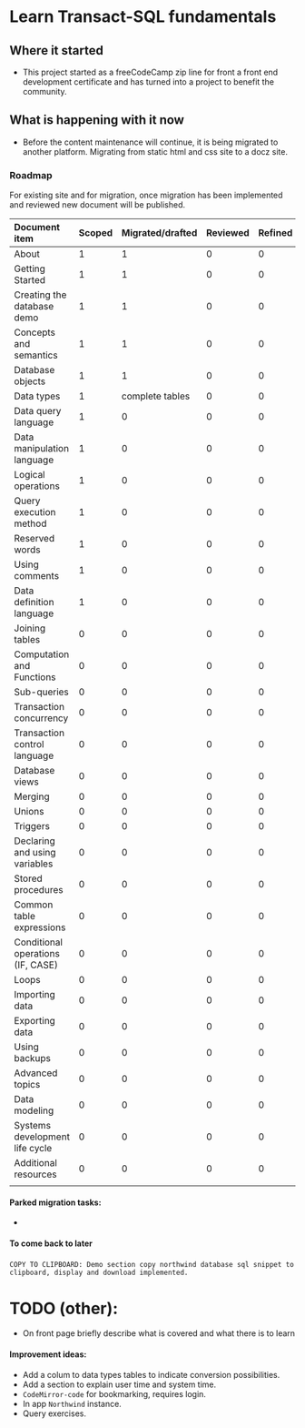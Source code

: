 # Learn Transact-SQL fundamentals

## Where it started

- This project started as a freeCodeCamp zip line for front a front end development certificate and has turned into a project to benefit the community.

## What is happening with it now

- Before the content maintenance will continue, it is being migrated to another platform. Migrating from static html and css site to a docz site.

### Roadmap

For existing site and for migration, once migration has been implemented and reviewed new document will be published.

| Document item                     | Scoped | Migrated/drafted | Reviewed | Refined | Published | Improve |
| :-------------------------------- | ------ | ---------------- | -------- | ------- | --------- | ------- |
| About                             | 1      | 1                | 0        | 0       | 0         | 0       |
| Getting Started                   | 1      | 1                | 0        | 0       | 0         | 0       |
| Creating the database demo        | 1      | 1                | 0        | 0       | 0         | 1       |
| Concepts and semantics            | 1      | 1                | 0        | 0       | 0         | 0       |
| Database objects                  | 1      | 1                | 0        | 0       | 0         | 1       |
| Data types                        | 1      | complete tables  | 0        | 0       | 0         | 1       |
| Data query language               | 1      | 0                | 0        | 0       | 0         |         |
| Data manipulation language        | 1      | 0                | 0        | 0       | 0         |         |
| Logical operations                | 1      | 0                | 0        | 0       | 0         |         |
| Query execution method            | 1      | 0                | 0        | 0       | 0         |         |
| Reserved words                    | 1      | 0                | 0        | 0       | 0         |         |
| Using comments                    | 1      | 0                | 0        | 0       | 0         |         |
| Data definition language          | 1      | 0                | 0        | 0       | 0         |         |
| Joining tables                    | 0      | 0                | 0        | 0       | 0         |         |
| Computation and Functions         | 0      | 0                | 0        | 0       | 0         |         |
| Sub-queries                       | 0      | 0                | 0        | 0       | 0         |         |
| Transaction concurrency           | 0      | 0                | 0        | 0       | 0         |         |
| Transaction control language      | 0      | 0                | 0        | 0       | 0         |         |
| Database views                    | 0      | 0                | 0        | 0       | 0         |         |
| Merging                           | 0      | 0                | 0        | 0       | 0         |         |
| Unions                            | 0      | 0                | 0        | 0       | 0         |         |
| Triggers                          | 0      | 0                | 0        | 0       | 0         |         |
| Declaring and using variables     | 0      | 0                | 0        | 0       | 0         |         |
| Stored procedures                 | 0      | 0                | 0        | 0       | 0         |         |
| Common table expressions          | 0      | 0                | 0        | 0       | 0         |         |
| Conditional operations (IF, CASE) | 0      | 0                | 0        | 0       | 0         |         |
| Loops                             | 0      | 0                | 0        | 0       | 0         |         |
| Importing data                    | 0      | 0                | 0        | 0       | 0         |         |
| Exporting data                    | 0      | 0                | 0        | 0       | 0         |         |
| Using backups                     | 0      | 0                | 0        | 0       | 0         |         |
| Advanced topics                   | 0      | 0                | 0        | 0       | 0         |         |
| Data modeling                     | 0      | 0                | 0        | 0       | 0         |         |
| Systems development life cycle    | 0      | 0                | 0        | 0       | 0         |         |
| Additional resources              | 0      | 0                | 0        | 0       | 0         |         |
|                                   |        |                  |          |         |           |         |

#### Parked migration tasks:

- 

#### To come back to later

  ​ `COPY TO CLIPBOARD: Demo section copy northwind database sql snippet to clipboard, display and download implemented.` 

  

# TODO (other): 

- On front page briefly describe what is covered and what there is to learn

#### Improvement ideas:

- Add a colum to data types tables to indicate  conversion possibilities.
- Add a section to explain user time and system time.
- `CodeMirror-code` for bookmarking, requires login.
- In app `Northwind` instance.
- Query exercises. 

